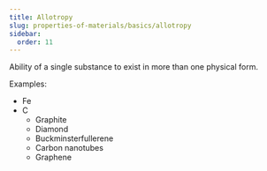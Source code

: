 ```yaml
---
title: Allotropy
slug: properties-of-materials/basics/allotropy
sidebar:
  order: 11
---
```


Ability of a single substance to exist in more than one physical form.

Examples:

- Fe
- C
  - Graphite
  - Diamond
  - Buckminsterfullerene
  - Carbon nanotubes
  - Graphene
